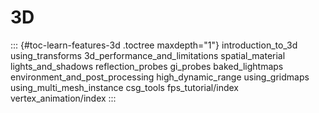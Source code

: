 3D
==

::: {#toc-learn-features-3d .toctree maxdepth="1"}
introduction\_to\_3d using\_transforms 3d\_performance\_and\_limitations
spatial\_material lights\_and\_shadows reflection\_probes gi\_probes
baked\_lightmaps environment\_and\_post\_processing high\_dynamic\_range
using\_gridmaps using\_multi\_mesh\_instance csg\_tools
fps\_tutorial/index vertex\_animation/index
:::
